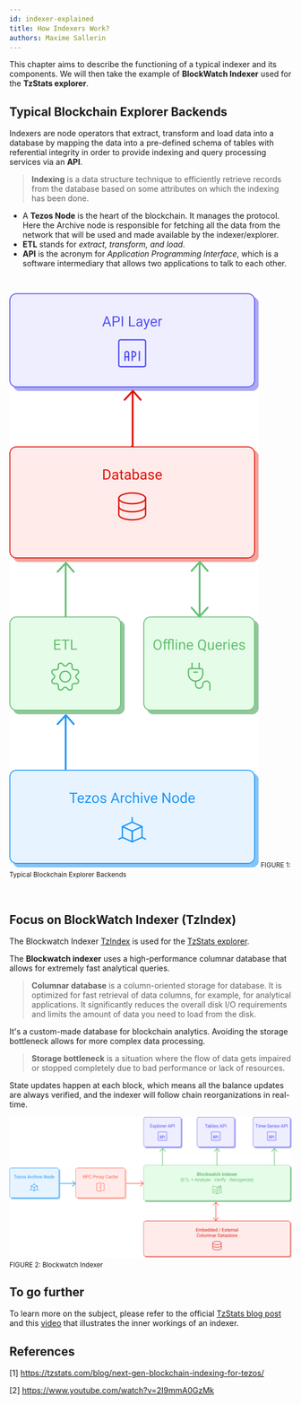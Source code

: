 ```yaml
---
id: indexer-explained
title: How Indexers Work?
authors: Maxime Sallerin
---
```


This chapter aims to describe the functioning of a typical indexer and its components.
We will then take the example of **BlockWatch Indexer** used for the **TzStats explorer**.

## Typical Blockchain Explorer Backends

Indexers are node operators that extract, transform and load data into a database by mapping the data into a pre-defined schema of tables with referential integrity
in order to provide indexing and query processing services via an **API**.

> **Indexing** is a data structure technique to efficiently retrieve records from the database based on some attributes on which the indexing has been done.

- A **Tezos Node** is the heart of the blockchain. It manages the protocol. Here the Archive node is responsible for fetching all the data from the network that will be used and made available by the indexer/explorer.
- **ETL** stands for _extract, transform, and load_.
- **API** is the acronym for _Application Programming Interface_,
  which is a software intermediary that allows two applications to talk to each other.

<br/>
<p align="center">

![](../../static/img/explorer/traditional_indexer.svg)
<small align="center" className="figure">FIGURE 1: Typical Blockchain Explorer Backends</small>

</p>
<br/>

## Focus on BlockWatch Indexer (TzIndex)

The Blockwatch Indexer [TzIndex](https://github.com/blockwatch-cc/tzindex) is used for the [TzStats explorer](https://tzstats.com/).

The **Blockwatch indexer** uses a high-performance columnar database that allows for extremely fast analytical queries.

> **Columnar database** is a column-oriented storage for database.
> It is optimized for fast retrieval of data columns,
> for example, for analytical applications.
> It significantly reduces the overall disk I/O requirements
> and limits the amount of data you need to load from the disk.

It's a custom-made database for blockchain analytics. Avoiding the storage bottleneck allows for more complex data processing.

> **Storage bottleneck** is a situation where the flow of data gets impaired
> or stopped completely due to bad performance or lack of resources.

State updates happen at each block, which means all the balance updates are always verified,
and the indexer will follow chain reorganizations in real-time.

![](../../static/img/explorer/blockwatch_indexer.svg)
<small className="figure">FIGURE 2: Blockwatch Indexer</small>

## To go further

To learn more on the subject, please refer to the official [TzStats blog post](https://tzstats.com/blog/next-gen-blockchain-indexing-for-tezos/) and this [video](https://www.youtube.com/watch?v=2I9mmA0GzMk) that illustrates the inner workings of an indexer.

## References

[1] https://tzstats.com/blog/next-gen-blockchain-indexing-for-tezos/

[2] https://www.youtube.com/watch?v=2I9mmA0GzMk
